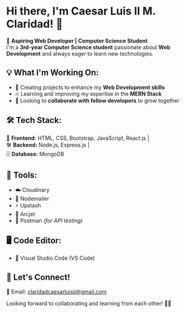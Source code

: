 # Hi there, I'm Caesar Luis II M. Claridad! 👋  

🚀 **Aspiring Web Developer | Computer Science Student**  
I'm a **3rd-year Computer Science student** passionate about **Web Development** and always eager to learn new technologies.  

## 💡 What I'm Working On:  
- 🌟 Creating projects to enhance my **Web Development skills**  
- 🔥 Learning and improving my expertise in the **MERN Stack**  
- 🤝 Looking to **collaborate with fellow developers** to grow together  

## 🛠 Tech Stack:  
🎨 **Frontend:** HTML, CSS, Bootstrap, JavaScript, React.js |  
🛠 **Backend:** Node.js, Express.js |  
🗄️ **Database:** MongoDB  

## 🔧 Tools:  
- ☁️ Cloudinary  
- 📧 Nodemailer  
- ⚡ Upstash  
- 🚀 Arcjet  
- 📡 Postman *(for API testing)*  

## 🖥️ Code Editor:  
- 📝 Visual Studio Code (VS Code)  

## 📩 Let's Connect!  
📧 Email: claridadcaesarluisii@gmail.com

Looking forward to collaborating and learning from each other! 🚀😃  
